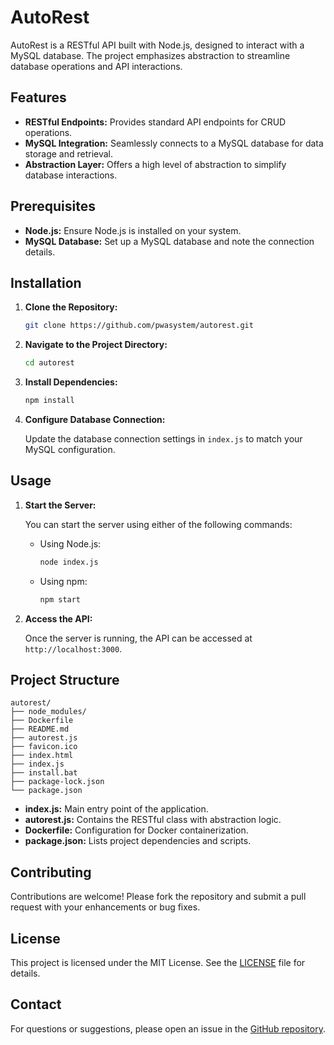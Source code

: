 # AutoRest

AutoRest is a RESTful API built with Node.js, designed to interact with a MySQL database. The project emphasizes abstraction to streamline database operations and API interactions.

## Features

- **RESTful Endpoints:** Provides standard API endpoints for CRUD operations.
- **MySQL Integration:** Seamlessly connects to a MySQL database for data storage and retrieval.
- **Abstraction Layer:** Offers a high level of abstraction to simplify database interactions.

## Prerequisites

- **Node.js:** Ensure Node.js is installed on your system.
- **MySQL Database:** Set up a MySQL database and note the connection details.

## Installation

1. **Clone the Repository:**

   ```bash
   git clone https://github.com/pwasystem/autorest.git
   ```

2. **Navigate to the Project Directory:**

   ```bash
   cd autorest
   ```

3. **Install Dependencies:**

   ```bash
   npm install
   ```

4. **Configure Database Connection:**

   Update the database connection settings in `index.js` to match your MySQL configuration.

## Usage

1. **Start the Server:**

   You can start the server using either of the following commands:

   - Using Node.js:

     ```bash
     node index.js
     ```

   - Using npm:

     ```bash
     npm start
     ```

2. **Access the API:**

   Once the server is running, the API can be accessed at `http://localhost:3000`.

## Project Structure

```
autorest/
├── node_modules/
├── Dockerfile
├── README.md
├── autorest.js
├── favicon.ico
├── index.html
├── index.js
├── install.bat
├── package-lock.json
└── package.json
```

- **index.js:** Main entry point of the application.
- **autorest.js:** Contains the RESTful class with abstraction logic.
- **Dockerfile:** Configuration for Docker containerization.
- **package.json:** Lists project dependencies and scripts.

## Contributing

Contributions are welcome! Please fork the repository and submit a pull request with your enhancements or bug fixes.

## License

This project is licensed under the MIT License. See the [LICENSE](LICENSE) file for details.

## Contact

For questions or suggestions, please open an issue in the [GitHub repository](https://github.com/pwasystem/autorest).
